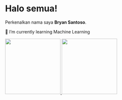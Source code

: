 # Halo semua! 

Perkenalkan nama saya **Bryan Santoso**.

🌱 I’m currently learning Machine Learning

<p align="left">
<a href="https://github.com/bryansantoso85">
  <img height="180em" src="https://github-readme-stats-eight-theta.vercel.app/api?username=bryansantoso85&show_icons=true&theme=algolia&include_all_commits=true&count_private=true"/>
  <img height="180em" src="https://github-readme-stats-eight-theta.vercel.app/api/top-langs/?username=bryansantoso85&layout=compact&langs_count=8&theme=algolia"/>
</a>
</p>
